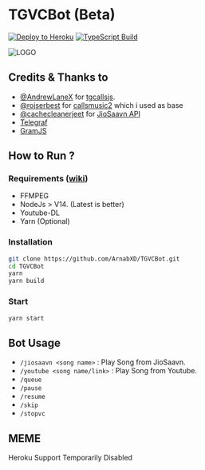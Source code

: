 # TGVCBot (Beta)

[![Deploy to Heroku](https://github.com/ArnabXD/TGVCBot/actions/workflows/heroku.yml/badge.svg?branch=main)](https://github.com/ArnabXD/TGVCBot/actions/workflows/heroku.yml)
[![TypeScript Build](https://github.com/ArnabXD/TGVCBot/actions/workflows/typescript.yml/badge.svg?branch=main)](https://github.com/ArnabXD/TGVCBot/actions/workflows/typescript.yml)

![LOGO](https://telegra.ph/file/e9dd76aadf0b500e02738.jpg)

## Credits & Thanks to
- [@AndrewLaneX](https://github.com/AndrewLaneX) for [tgcallsjs](https://github.com/tgcallsjs/tgcalls).
- [@rojserbest](https://github.com/rojserbest) for [callsmusic2](https://github.com/callsmusic/callsmusic2) which i used as base
- [@cachecleanerjeet](https://github.com/cachecleanerjeet) for [JioSaavn API](https://github.com/cachecleanerjeet/JiosaavnAPI)
- [Telegraf](https://github.com/telegraf/telegraf/)
- [GramJS](https://github.com/gram-js/gramjs/)

## How to Run ?

### Requirements ([wiki](../../wiki/Requirements))

- FFMPEG
- NodeJs > V14. (Latest is better)
- Youtube-DL
- Yarn (Optional)


### Installation
 
```bash
git clone https://github.com/ArnabXD/TGVCBot.git
cd TGVCBot
yarn
yarn build
```

### Start

```bash
yarn start
```

## Bot Usage

- `/jiosaavn <song name>` : Play Song from JioSaavn.
- `/youtube <song name/link>` : Play Song from Youtube.
- `/queue`
- `/pause`
- `/resume`
- `/skip`
- `/stopvc`


## MEME

Heroku Support Temporarily Disabled